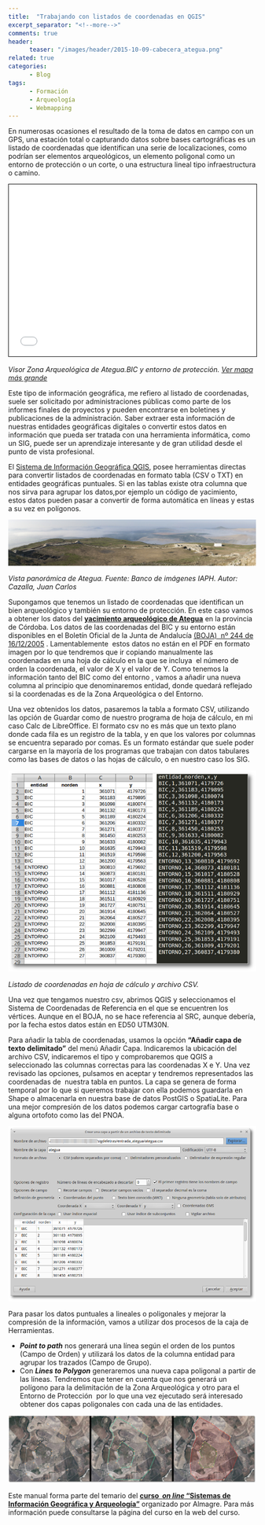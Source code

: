 ```yaml
---
title:  "Trabajando con listados de coordenadas en QGIS"
excerpt_separator: "<!--more-->"
comments: true
header:
      teaser: "/images/header/2015-10-09-cabecera_ategua.png"
related: true
categories: 
      - Blog
tags:
      - Formación
      - Arqueología
      - Webmapping
---
```


En numerosas ocasiones el resultado de la toma de datos en campo con un GPS, una estación total o capturando datos sobre bases cartográficas es un listado de coordenadas que identifican una serie de localizaciones, como podrían ser elementos arqueológicos, un elemento poligonal como un entorno de protección o un corte, o una estructura lineal tipo infraestructura o camino.

<!--more-->

<iframe style="border: 1px solid black;" src="/webmapping/visorategua/" frameborder="0" marginwidth="0" marginheight="0" scrolling="no" width="100%" height="350"></iframe>

_Visor Zona Arqueológica de Ategua.BIC y entorno de protección. [Ver mapa más grande](/webmapping/visorategua/)_

Este tipo de información geográfica, me refiero al listado de coordenadas, suele ser solicitado por administraciones públicas como parte de los informes finales de proyectos y pueden encontrarse en boletines y publicaciones de la administración. Saber extraer esta información de nuestras entidades geográficas digitales o convertir estos datos en información que pueda ser tratada con una herramienta informática, como un SIG, puede ser un aprendizaje interesante y de gran utilidad desde el punto de vista profesional.

El [Sistema de Información Geográfica QGIS](http://www.qgis.org/es/site/), posee herramientas directas para convertir listados de coordenadas en formato tabla (CSV o TXT) en entidades geográficas puntuales. Si en las tablas existe otra columna que nos sirva para agrupar los datos,por ejemplo un código de yacimiento, estos datos pueden pasar a convertir de forma automática en líneas y estas a su vez en polígonos.

![ATEGUA. Banco imágenes IAPH. Autor: J.C. Cazalla](/images/blog/201510_visorategua/70_0006241.jpg "ATEGUA. Banco imágenes IAPH. Autor: J.C. Cazalla")

_Vista panorámica de Ategua. Fuente: Banco de imágenes IAPH. Autor: Cazalla, Juan Carlos_

Supongamos que tenemos un listado de coordenadas que identifican un bien arqueológico y también su entorno de protección. En este caso vamos a obtener los datos del [**yacimiento arqueológico de Ategua**](http://www.iaph.es/patrimonio-inmueble-andalucia/resumen.do?id=i2768) en la provincia de Córdoba. Los datos de las coordenadas del BIC y su entorno están disponibles en el Boletín Oficial de la Junta de Andalucía [(BOJA)  nº 244 de 16/12/2005](http://www.juntadeandalucia.es/boja/2005/244/35 "BOJA") . Lamentablemente  estos datos no están en el PDF en formato imagen por lo que tendremos que ir copiando manualmente las coordenadas en una hoja de cálculo en la que se incluya  el número de orden la coordenada, el valor de X y el valor de Y. Como tenemos la información tanto del BIC como del entorno , vamos a añadir una nueva columna al principio que denominaremos entidad, donde quedará reflejado si la coordenadas es de la Zona Arqueológica o del Entorno.

Una vez obtenidos los datos, pasaremos la tabla a formato CSV, utilizando las opción de Guardar como de nuestro programa de hoja de cálculo, en mi caso Calc de LibreOffice. El formato csv no es más que un texto plano donde cada fila es un registro de la tabla, y en que los valores por columnas se encuentra separado por comas. Es un formato estándar que suele poder cargarse en la mayoría de los programas que trabajan con datos tabulares como las bases de datos o las hojas de cálculo, o en nuestro caso los SIG.

![](/images/blog/201510_visorategua/datos.png)

_Listado de coordenadas en hoja de cálculo y archivo CSV._

Una vez que tengamos nuestro csv, abrimos QGIS y seleccionamos el Sistema de Coordenadas de Referencia en el que se encuentren los vértices. Aunque en el BOJA, no se hace referencia al SRC, aunque debería, por la fecha estos datos están en ED50 UTM30N.

Para añadir la tabla de coordenadas, usamos la opción **“Añadir capa de texto delimitado”** del menú Añadir Capa. Indicaremos la ubicación del archivo CSV, indicaremos el tipo y comprobaremos que QGIS a seleccionado las columnas correctas para las coordenadas X e Y. Una vez revisado las opciones, pulsamos en aceptar y tendremos representados las coordenadas de  nuestra tabla en puntos. La capa se genera de forma temporal por lo que si queremos trabajar con ella podemos guardarla en Shape o almacenarla en nuestra base de datos PostGIS o SpatiaLite. Para una mejor compresión de los datos podemos cargar cartografía base o alguna ortofoto como las del PNOA.

![](/images/blog/201510_visorategua/carga_csv.png)

Para pasar los datos puntuales a lineales o poligonales y mejorar la compresión de la información, vamos a utilizar dos procesos de la caja de Herramientas.

*   **_Point to path_** nos generará una línea según el orden de los puntos (Campo de Orden) y utilizará los datos de la columna entidad para agrupar los trazados (Campo de Grupo).
*   Con **_Lines to Polygon_** generaremos una nueva capa poligonal a partir de las líneas. Tendremos que tener en cuenta que nos generará un polígono para la delimitación de la Zona Arqueológica y otro para el Entorno de Protección  por lo que una vez ejecutado será interesado obtener dos capas poligonales con cada una de las entidades.

![](/images/blog/201510_visorategua/proceso.jpg)

Este manual forma parte del temario del [**curso  _on line_ “Sistemas de Información Geográfica y Arqueología”**](http://www.almagre.es/cursos-formacion/curso-online-sistemas-de-informacion-geografica-qgis-y-arqueologia "Curso Almagre") organizado por Almagre. Para más información puede consultarse la página del curso en la web del curso.
        
